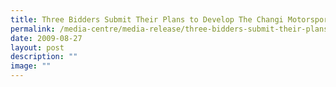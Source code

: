 ```yaml
---
title: Three Bidders Submit Their Plans to Develop The Changi Motorsports Hub
permalink: /media-centre/media-release/three-bidders-submit-their-plans-to-develop-the-changi-motorsports-hub/
date: 2009-08-27
layout: post
description: ""
image: ""
---
```

